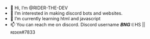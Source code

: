- 👋 Hi, I’m @RIDER-THE-DEV 
- 👀 I’m interested in making discord bots and websites.
- 🌱 I’m currently learning html and javascript
- 📫 You can reach me on discord. Discord username 
𝑩𝑵𝑮〢HS ||  ʀɪᴅᴇʀ#7833

<!---
RIDER-THE-DEV/RIDER-THE-DEV is a ✨ special ✨ repository because its `README.md` (this file) appears on your GitHub profile.
You can click the Preview link to take a look at your changes.
--->
